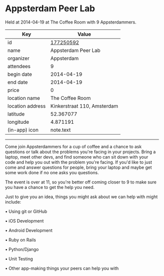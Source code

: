 # Appsterdam Peer Lab
Held at 2014-04-19 at The Coffee Room with 9 Appsterdammers.
        
|Key|Value
|---|---|
|id|[177250592](https://www.meetup.com/appsterdam/events/177250592/)|
|name|Appsterdam Peer Lab|
|organizer|Appsterdam|
|attendees|9|
|begin date|2014-04-19|
|end date|2014-04-19|
|price|0|
|location name|The Coffee Room|
|location address|Kinkerstraat 110, Amsterdam|
|latitude|52.367077|
|longitude|4.871191|
|(in-app) icon|note.text|

---

Come join Appsterdammers for a cup of coffee and a chance to ask questions or talk about the problems you're facing in your projects. Bring a laptop, meet other devs, and find someone who can sit down with your code and help you out with the problem you're facing. If you'd like to just come and answer questions for people, bring your laptop and maybe get some work done if no one asks you questions.

The event is over at 11, so you're better off coming closer to 9 to make sure you have a chance to get the help you need.

Just to give you an idea, things you might ask about we can help with might include:

• Using git or GitHub

• iOS Development

• Android Development

• Ruby on Rails

• Python/Django

• Unit Testing

• Other app-making things your peers can help you with


